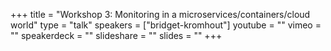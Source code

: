 +++
title = "Workshop 3: Monitoring in a microservices/containers/cloud world"
type = "talk"
speakers = ["bridget-kromhout"]
youtube = ""
vimeo = ""
speakerdeck = ""
slideshare = ""
slides = ""
+++

